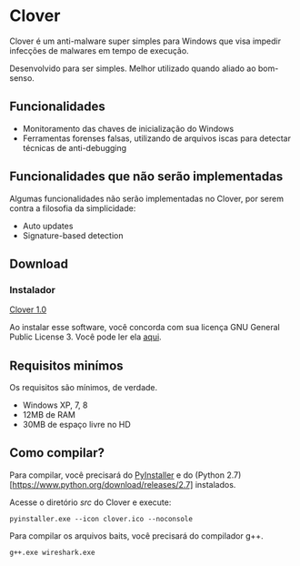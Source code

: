 # Clover
Clover é um anti-malware super simples para Windows que visa impedir infecções de malwares em tempo de execução. 

Desenvolvido para ser simples. Melhor utilizado quando aliado ao bom-senso.

## Funcionalidades
* Monitoramento das chaves de inicialização do Windows
* Ferramentas forenses falsas, utilizando de arquivos iscas para detectar técnicas de anti-debugging

## Funcionalidades que não serão implementadas
Algumas funcionalidades não serão implementadas no Clover, por serem contra a filosofia da simplicidade:
* Auto updates
* Signature-based detection

## Download
### Instalador
[Clover 1.0](https://github.com/clover-av/clover/blob/master/bin/Clover_Antimalware_1_0_Setup.exe?raw=true)

Ao instalar esse software, você concorda com sua licença GNU General Public License 3. Você pode ler ela [aqui](https://github.com/clover-av/clover/blob/master/LICENSE.md). 

## Requisitos minímos
Os requisitos são mínimos, de verdade. 
- Windows XP, 7, 8
- 12MB de RAM
- 30MB de espaço livre no HD

## Como compilar?
Para compilar, você precisará do [PyInstaller](https://github.com/pyinstaller/pyinstaller/wiki) e do (Python 2.7)[https://www.python.org/download/releases/2.7] instalados.

Acesse o diretório *src* do Clover e execute:

    pyinstaller.exe --icon clover.ico --noconsole

Para compilar os arquivos baits, você precisará do compilador g++.

    g++.exe wireshark.exe
